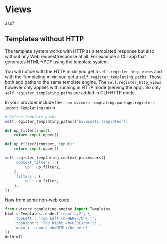 # Views

asdf


## Templates without HTTP

The template system works with HTTP as a templated response but also without any Web request/response at all.  For example a CLI app that generates HTML->PDF using the template system.

You will notice with the HTTP mixin you get a `self.register_http_views` and with the Templating mixin you get a `self.register_templating_paths`.  These both add paths to the same template engine.  The `self.register_http_views` however only applies with running in HTTP mode (serving the app).  So only `self.register_templating_paths` are added in CLI+HTTP mode.

In your provider include the `from uvicore.templating.package.registers import Templating` mixin

```python
# Define template paths
self.register_templating_paths(['bi.assets.templates'])

def up_filter(input):
    return input.upper()

def up_filter2(context, input):
    return input.upper()

self.register_templating_context_processors({
    'context_filters': {
        'up': up_filter2,
    },
    'filters': {
        'up': up_filter,
    },
})
```

Now from some non-web code

```python
from uvicore.templating.engine import Templates
html = Templates.render('report.j2', {
    'topLeft': 'Top Left <b>HERE</b>!!!',
    'topRight': 'Top Right <b>HERE</b>!!!',
    'main': 'report <b>HTML</b> here!'
})
dd(html)
```
